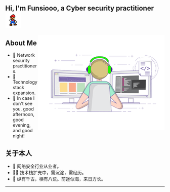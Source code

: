 ## Hi, I'm Funsiooo, a Cyber security practitioner [![img](https://github.com/Funsiooo/Funsiooo/blob/main/images/Super_Maria.gif)](https://github.com/Funsiooo/Funsiooo/blob/main/images/Super_Maria.gif) 




<!-- Any image aligned to the right. Beware the width -->
<img width="400" align="right" alt="Github" src="https://github.com/Funsiooo/Funsiooo/blob/main/images/work.gif" />


About Me
---

- 🔭 Network security practitioners.
- 🤹‍ Technology stack expansion.
- 🌱 In case I don't see you, good afternoon, good evening, and good night!



关于本人
---

- 🔭 网络安全行业从业者。
- 🤹‍♂️ 技术栈扩充中，需沉淀，需经历。
- 🌱 纵有千古，横有八荒。前途似海，来日方长。





---
